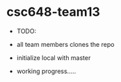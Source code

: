 # csc648-team13

- TODO:

- all team members clones the repo

- initialize local with master

- working progress.....